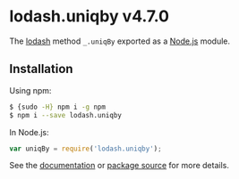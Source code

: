 # lodash.uniqby v4.7.0

The [lodash](https://lodash.com/) method `_.uniqBy` exported as a [Node.js](https://nodejs.org/) module.

## Installation

Using npm:

```bash
$ {sudo -H} npm i -g npm
$ npm i --save lodash.uniqby
```

In Node.js:

```js
var uniqBy = require('lodash.uniqby');
```

See the [documentation](https://lodash.com/docs#uniqBy) or [package source](https://github.com/lodash/lodash/blob/4.7.0-npm-packages/lodash.uniqby) for more details.
